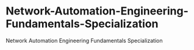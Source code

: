 # Network-Automation-Engineering-Fundamentals-Specialization
Network Automation Engineering Fundamentals Specialization
